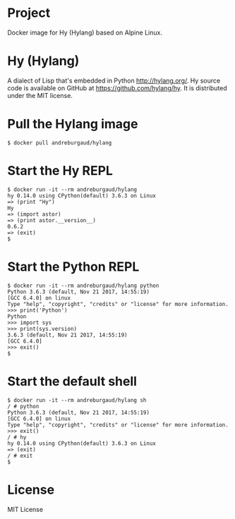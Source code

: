 # Project

Docker image for Hy (Hylang) based on Alpine Linux.

# Hy (Hylang)

A dialect of Lisp that's embedded in Python http://hylang.org/. Hy source code
is available on GitHub at https://github.com/hylang/hy. It is distributed under
the MIT license.

# Pull the Hylang image

```
$ docker pull andreburgaud/hylang
```

# Start the Hy REPL

```
$ docker run -it --rm andreburgaud/hylang
hy 0.14.0 using CPython(default) 3.6.3 on Linux
=> (print "Hy")
Hy
=> (import astor)
=> (print astor.__version__)
0.6.2
=> (exit)
$
```

# Start the Python REPL

```
$ docker run -it --rm andreburgaud/hylang python
Python 3.6.3 (default, Nov 21 2017, 14:55:19)
[GCC 6.4.0] on linux
Type "help", "copyright", "credits" or "license" for more information.
>>> print('Python')
Python
>>> import sys
>>> print(sys.version)
3.6.3 (default, Nov 21 2017, 14:55:19)
[GCC 6.4.0]
>>> exit()
$
```

# Start the default shell

```
$ docker run -it --rm andreburgaud/hylang sh
/ # python
Python 3.6.3 (default, Nov 21 2017, 14:55:19)
[GCC 6.4.0] on linux
Type "help", "copyright", "credits" or "license" for more information.
>>> exit()
/ # hy
hy 0.14.0 using CPython(default) 3.6.3 on Linux
=> (exit)
/ # exit
$
```

# License

MIT License
